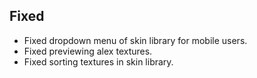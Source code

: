 ## Fixed

- Fixed dropdown menu of skin library for mobile users.
- Fixed previewing alex textures.
- Fixed sorting textures in skin library.
